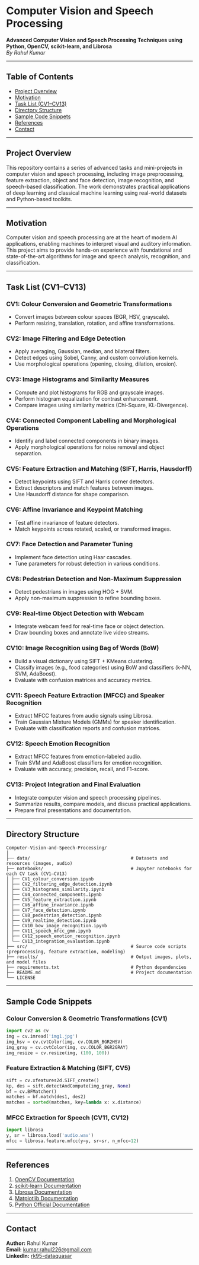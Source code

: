 # Computer Vision and Speech Processing

**Advanced Computer Vision and Speech Processing Techniques using Python, OpenCV, scikit-learn, and Librosa**  
*By Rahul Kumar*

---

## Table of Contents

- [Project Overview](#project-overview)
- [Motivation](#motivation)
- [Task List (CV1–CV13)](#task-list-cv1cv13)
- [Directory Structure](#directory-structure)
- [Sample Code Snippets](#sample-code-snippets)
- [References](#references)
- [Contact](#contact)

---

## Project Overview

This repository contains a series of advanced tasks and mini-projects in computer vision and speech processing, including image preprocessing, feature extraction, object and face detection, image recognition, and speech-based classification. The work demonstrates practical applications of deep learning and classical machine learning using real-world datasets and Python-based toolkits.

---

## Motivation

Computer vision and speech processing are at the heart of modern AI applications, enabling machines to interpret visual and auditory information. This project aims to provide hands-on experience with foundational and state-of-the-art algorithms for image and speech analysis, recognition, and classification.

---

## Task List (CV1–CV13)

### CV1: Colour Conversion and Geometric Transformations
- Convert images between colour spaces (BGR, HSV, grayscale).
- Perform resizing, translation, rotation, and affine transformations.

### CV2: Image Filtering and Edge Detection
- Apply averaging, Gaussian, median, and bilateral filters.
- Detect edges using Sobel, Canny, and custom convolution kernels.
- Use morphological operations (opening, closing, dilation, erosion).

### CV3: Image Histograms and Similarity Measures
- Compute and plot histograms for RGB and grayscale images.
- Perform histogram equalization for contrast enhancement.
- Compare images using similarity metrics (Chi-Square, KL-Divergence).

### CV4: Connected Component Labelling and Morphological Operations
- Identify and label connected components in binary images.
- Apply morphological operations for noise removal and object separation.

### CV5: Feature Extraction and Matching (SIFT, Harris, Hausdorff)
- Detect keypoints using SIFT and Harris corner detectors.
- Extract descriptors and match features between images.
- Use Hausdorff distance for shape comparison.

### CV6: Affine Invariance and Keypoint Matching
- Test affine invariance of feature detectors.
- Match keypoints across rotated, scaled, or transformed images.

### CV7: Face Detection and Parameter Tuning
- Implement face detection using Haar cascades.
- Tune parameters for robust detection in various conditions.

### CV8: Pedestrian Detection and Non-Maximum Suppression
- Detect pedestrians in images using HOG + SVM.
- Apply non-maximum suppression to refine bounding boxes.

### CV9: Real-time Object Detection with Webcam
- Integrate webcam feed for real-time face or object detection.
- Draw bounding boxes and annotate live video streams.

### CV10: Image Recognition using Bag of Words (BoW)
- Build a visual dictionary using SIFT + KMeans clustering.
- Classify images (e.g., food categories) using BoW and classifiers (k-NN, SVM, AdaBoost).
- Evaluate with confusion matrices and accuracy metrics.

### CV11: Speech Feature Extraction (MFCC) and Speaker Recognition
- Extract MFCC features from audio signals using Librosa.
- Train Gaussian Mixture Models (GMMs) for speaker identification.
- Evaluate with classification reports and confusion matrices.

### CV12: Speech Emotion Recognition
- Extract MFCC features from emotion-labeled audio.
- Train SVM and AdaBoost classifiers for emotion recognition.
- Evaluate with accuracy, precision, recall, and F1-score.

### CV13: Project Integration and Final Evaluation
- Integrate computer vision and speech processing pipelines.
- Summarize results, compare models, and discuss practical applications.
- Prepare final presentations and documentation.

---

## Directory Structure

```
Computer-Vision-and-Speech-Processing/
│
├── data/                                      # Datasets and resources (images, audio)
├── notebooks/                                 # Jupyter notebooks for each CV task (CV1–CV13)
│ ├── CV1_colour_conversion.ipynb
│ ├── CV2_filtering_edge_detection.ipynb
│ ├── CV3_histograms_similarity.ipynb
│ ├── CV4_connected_components.ipynb
│ ├── CV5_feature_extraction.ipynb
│ ├── CV6_affine_invariance.ipynb
│ ├── CV7_face_detection.ipynb
│ ├── CV8_pedestrian_detection.ipynb
│ ├── CV9_realtime_detection.ipynb
│ ├── CV10_bow_image_recognition.ipynb
│ ├── CV11_speech_mfcc_gmm.ipynb
│ ├── CV12_speech_emotion_recognition.ipynb
│ └── CV13_integration_evaluation.ipynb
├── src/                                       # Source code scripts (preprocessing, feature extraction, modeling)
├── results/                                   # Output images, plots, and model files
├── requirements.txt                           # Python dependencies
├── README.md                                  # Project documentation
└── LICENSE
```

---

## Sample Code Snippets

### Colour Conversion & Geometric Transformations (CV1)

```python
import cv2 as cv
img = cv.imread('img1.jpg')
img_hsv = cv.cvtColor(img, cv.COLOR_BGR2HSV)
img_gray = cv.cvtColor(img, cv.COLOR_BGR2GRAY)
img_resize = cv.resize(img, (100, 100))
```

### Feature Extraction & Matching (SIFT, CV5)

```python
sift = cv.xfeatures2d.SIFT_create()
kp, des = sift.detectAndCompute(img_gray, None)
bf = cv.BFMatcher()
matches = bf.match(des1, des2)
matches = sorted(matches, key=lambda x: x.distance)
```

### MFCC Extraction for Speech (CV11, CV12)

```python
import librosa
y, sr = librosa.load('audio.wav')
mfcc = librosa.feature.mfcc(y=y, sr=sr, n_mfcc=12)
```

---

## References

1. [OpenCV Documentation](https://docs.opencv.org/)
2. [scikit-learn Documentation](https://scikit-learn.org/)
3. [Librosa Documentation](https://librosa.org/doc/latest/index.html)
4. [Matplotlib Documentation](https://matplotlib.org/)
5. [Python Official Documentation](https://docs.python.org/3/)

---

## Contact

**Author:** Rahul Kumar  
**Email:** kumar.rahul226@gmail.com  
**LinkedIn:** [rk95-dataquasar](https://www.linkedin.com/in/rk95-dataquasar/)

